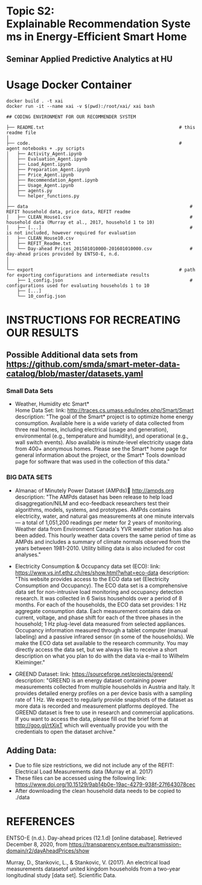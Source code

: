 # Topic S2: Explainable Recommendation Systems in Energy‐Efficient Smart Home
## Seminar Applied Predictive Analytics at HU

# Usage Docker Container

```
docker build . -t xai 
docker run -it --name xai -v $(pwd):/root/xai/ xai bash
```

    ## CODING ENVIRONMENT FOR OUR RECOMMENDER SYSTEM

    ├── README.txt                                                  # this readme file
    │
    ├── code.                                                       # agent notebooks + .py scripts
    │   ├── Activity_Agent.ipynb
    │   ├── Evaluation_Agent.ipynb
    │   ├── Load_Agent.ipynb
    │   ├── Preparation_Agent.ipynb
    │   ├── Price_Agent.ipynb
    │   ├── Recommendation_Agent.ipynb
    │   ├── Usage_Agent.ipynb
    │   ├── agents.py
    │   └── helper_functions.py
    │
    ├── data                                                            # REFIT household data, price data, REFIT readme
    │   ├── CLEAN_House1.csv                                            # household data (Murray et al., 2017, household 1 to 10) 
    │   ├── [...]                                                       # is not included, however required for evaluation
    │   ├── CLEAN_House10.csv                                           
    │   ├── REFIT_Readme.txt
    │   └── Day-ahead Prices_201501010000-201601010000.csv              # day-ahead prices provided by ENTSO-E, n.d.
    │
    │
    └── export                                                      # path for exporting configurations and intermediate results
        ├── 1_config.json                                               # configurations used for evaluating households 1 to 10
        ├── [...]
        └── 10_config.json


# INSTRUCTIONS FOR RECREATING OUR RESULTS

## Possible Additional data sets from https://github.com/smda/smart-meter-data-catalog/blob/master/datasets.yaml

### Small Data Sets 
 -  Weather, Humidity etc Smart*  
    Home Data Set: link: http://traces.cs.umass.edu/index.php/Smart/Smart
    description: "The goal of the Smart* project is to optimize home energy consumption. Available here is a wide variety of data collected from three real homes, including electrical (usage and generation), environmental (e.g., temperature and humidity), and operational (e.g., wall switch events). Also available is minute-level electricity usage data from 400+ anonymous homes. Please see the Smart* home page for general information about the project, or the Smart* Tools download page for software that was used in the collection of this data."

### BIG DATA SETS    
- Almanac of Minutely Power Dataset (AMPds):link: http://ampds.org
    description: "The AMPds dataset has been release to help load disaggregation/NILM and eco-feedback researchers test their algorithms, models, systems, and prototypes. AMPds contains electricity, water, and natural gas measurements at one minute intervals — a total of 1,051,200 readings per meter for 2 years of monitoring. Weather data from Environment Canada\'s YVR weather station has also been added. This hourly weather data covers the same period of time as AMPds and includes a summary of climate normals observed from the years between 1981-2010. Utility billing data is also included for cost analyses."

-  Electricity Consumption & Occupancy data set (ECO):
   link: https://www.vs.inf.ethz.ch/res/show.html?what=eco-data
   description: "This website provides access to the ECO data set (Electricity Consumption and Occupancy). The ECO data set is a comprehensive data set for non-intrusive load monitoring and occupancy detection research. It was collected in 6 Swiss households over a period of 8 months. For each of the households, the ECO data set provides: 1 Hz aggregate consumption data. Each measurement contains data on current, voltage, and phase shift for each of the three phases in the household; 1 Hz plug-level data measured from selected appliances. Occupancy information measured through a tablet computer (manual labeling) and a passive infrared sensor (in some of the households). We make the ECO data set available to the research community. You may directly access the data set, but we always like to receive a short description on what you plan to do with the data via e-mail to Wilhelm Kleiminger."

- GREEND Dataset:
    link: https://sourceforge.net/projects/greend/
    description: "GREEND is an energy dataset containing power measurements collected from multiple households in Austria and Italy. It provides detailed energy profiles on a per device basis with a sampling rate of 1 Hz. We expect to regularly provide snapshots of the dataset as more data is recorded and measurement platforms deployed. The GREEND dataset is free to use in research and commercial applications. If you want to access the data, please fill out the brief form at http://goo.gl/rtXjxT which will eventually provide you with the credentials to open the dataset archive."





## Adding Data:
 - Due to file size restrictions, we did not include any of the REFIT: Electrical Load Measurements data (Murray et al. 2017)
 - These files can be accessed using the following link: https://www.doi.org/10.15129/9ab14b0e-19ac-4279-938f-27f643078cec
 - After downloading the clean household data needs to be copied to ./data


# REFERENCES

ENTSO-E (n.d.). Day-ahead prices (12.1.d) [online database]. Retrieved December 8, 2020, from https://transparency.entsoe.eu/transmission-domain/r2/dayAheadPrices/show

Murray, D., Stankovic, L., & Stankovic, V. (2017). An electrical load measurements datasetof united kingdom households from a two-year longitudinal study [data set]. Scientific Data.
